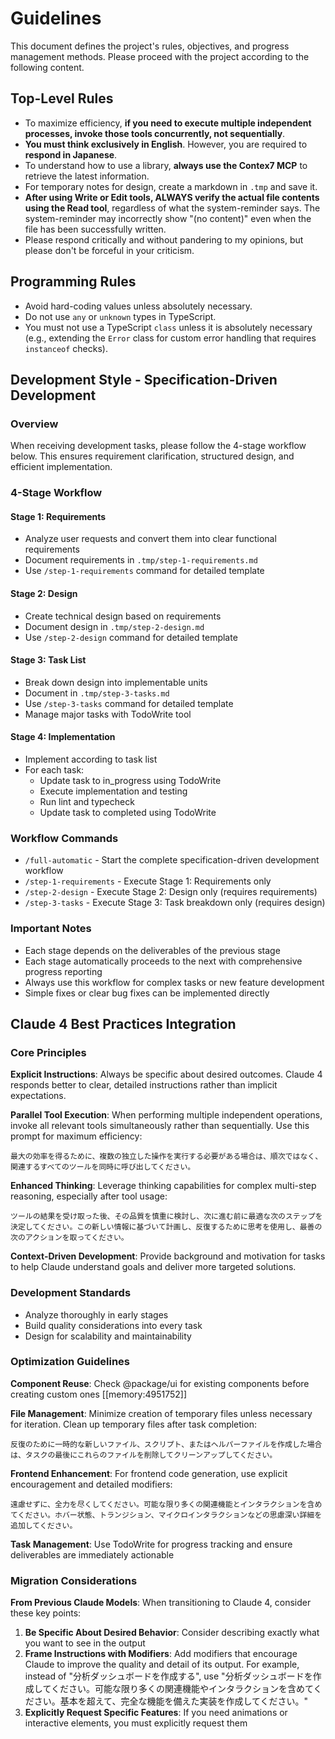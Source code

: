 # Guidelines

This document defines the project's rules, objectives, and progress management methods. Please proceed with the project according to the following content.

## Top-Level Rules

- To maximize efficiency, **if you need to execute multiple independent processes, invoke those tools concurrently, not sequentially**.
- **You must think exclusively in English**. However, you are required to **respond in Japanese**.
- To understand how to use a library, **always use the Contex7 MCP** to retrieve the latest information.
- For temporary notes for design, create a markdown in `.tmp` and save it.
- **After using Write or Edit tools, ALWAYS verify the actual file contents using the Read tool**, regardless of what the system-reminder says. The system-reminder may incorrectly show "(no content)" even when the file has been successfully written.
- Please respond critically and without pandering to my opinions, but please don't be forceful in your criticism.

## Programming Rules

- Avoid hard-coding values unless absolutely necessary.
- Do not use `any` or `unknown` types in TypeScript.
- You must not use a TypeScript `class` unless it is absolutely necessary (e.g., extending the `Error` class for custom error handling that requires `instanceof` checks).

## Development Style - Specification-Driven Development

### Overview

When receiving development tasks, please follow the 4-stage workflow below. This ensures requirement clarification, structured design, and efficient implementation.

### 4-Stage Workflow

#### Stage 1: Requirements

- Analyze user requests and convert them into clear functional requirements
- Document requirements in `.tmp/step-1-requirements.md`
- Use `/step-1-requirements` command for detailed template

#### Stage 2: Design

- Create technical design based on requirements
- Document design in `.tmp/step-2-design.md`
- Use `/step-2-design` command for detailed template

#### Stage 3: Task List

- Break down design into implementable units
- Document in `.tmp/step-3-tasks.md`
- Use `/step-3-tasks` command for detailed template
- Manage major tasks with TodoWrite tool

#### Stage 4: Implementation

- Implement according to task list
- For each task:
  - Update task to in_progress using TodoWrite
  - Execute implementation and testing
  - Run lint and typecheck
  - Update task to completed using TodoWrite

### Workflow Commands

- `/full-automatic` - Start the complete specification-driven development workflow
- `/step-1-requirements` - Execute Stage 1: Requirements only
- `/step-2-design` - Execute Stage 2: Design only (requires requirements)
- `/step-3-tasks` - Execute Stage 3: Task breakdown only (requires design)

### Important Notes

- Each stage depends on the deliverables of the previous stage
- Each stage automatically proceeds to the next with comprehensive progress reporting
- Always use this workflow for complex tasks or new feature development
- Simple fixes or clear bug fixes can be implemented directly

## Claude 4 Best Practices Integration

### Core Principles

**Explicit Instructions**: Always be specific about desired outcomes. Claude 4 responds better to clear, detailed instructions rather than implicit expectations.

**Parallel Tool Execution**: When performing multiple independent operations, invoke all relevant tools simultaneously rather than sequentially. Use this prompt for maximum efficiency:

```
最大の効率を得るために、複数の独立した操作を実行する必要がある場合は、順次ではなく、関連するすべてのツールを同時に呼び出してください。
```

**Enhanced Thinking**: Leverage thinking capabilities for complex multi-step reasoning, especially after tool usage:

```
ツールの結果を受け取った後、その品質を慎重に検討し、次に進む前に最適な次のステップを決定してください。この新しい情報に基づいて計画し、反復するために思考を使用し、最善の次のアクションを取ってください。
```

**Context-Driven Development**: Provide background and motivation for tasks to help Claude understand goals and deliver more targeted solutions.

### Development Standards

- Analyze thoroughly in early stages
- Build quality considerations into every task
- Design for scalability and maintainability

### Optimization Guidelines

**Component Reuse**: Check @package/ui for existing components before creating custom ones [[memory:4951752]]

**File Management**: Minimize creation of temporary files unless necessary for iteration. Clean up temporary files after task completion:

```
反復のために一時的な新しいファイル、スクリプト、またはヘルパーファイルを作成した場合は、タスクの最後にこれらのファイルを削除してクリーンアップしてください。
```

**Frontend Enhancement**: For frontend code generation, use explicit encouragement and detailed modifiers:

```
遠慮せずに、全力を尽くしてください。可能な限り多くの関連機能とインタラクションを含めてください。ホバー状態、トランジション、マイクロインタラクションなどの思慮深い詳細を追加してください。
```

**Task Management**: Use TodoWrite for progress tracking and ensure deliverables are immediately actionable

### Migration Considerations

**From Previous Claude Models**: When transitioning to Claude 4, consider these key points:

1. **Be Specific About Desired Behavior**: Consider describing exactly what you want to see in the output
2. **Frame Instructions with Modifiers**: Add modifiers that encourage Claude to improve the quality and detail of its output. For example, instead of "分析ダッシュボードを作成する", use "分析ダッシュボードを作成してください。可能な限り多くの関連機能やインタラクションを含めてください。基本を超えて、完全な機能を備えた実装を作成してください。"
3. **Explicitly Request Specific Features**: If you need animations or interactive elements, you must explicitly request them
